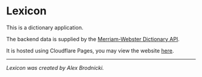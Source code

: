 # Lexicon
This is a dictionary application.

The backend data is supplied by the [Merriam-Webster Dictionary API](https://dictionaryapi.com/).

It is hosted using Cloudflare Pages, you may view the website [here](https://apbrodnicki.com/lexicon).
___
*Lexicon was created by Alex Brodnicki.*
